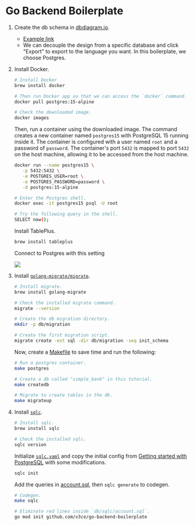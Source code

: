 # Go Backend Boilerplate

1. Create the db schema in [dbdiagram.io](https://dbdiagram.io/home).

   - [Example link](https://dbdiagram.io/d/63fd5c3f296d97641d842b75)
   - We can decouple the design from a specific database and click "Export" to
     export to the language you want. In this boilerplate, we choose Postgres.

1. Install Docker.

   ```bash
   # Install Docker
   brew install docker

   # Then run Docker app so that we can access the `docker` command.
   docker pull postgres:15-alpine

   # Check the downloaded image.
   docker images
   ```

   Then, run a container using the downloaded image. The command creates a new
   container named `postgres15` with PostgreSQL 15 running inside it. The
   container is configured with a user named `root` and a password of
   `password`. The container's port `5432` is mapped to port `5432` on the host
   machine, allowing it to be accessed from the host machine.

   ```bash
   docker run --name postgres15 \
      -p 5432:5432 \
      -e POSTGRES_USER=root \
      -e POSTGRES_PASSWORD=password \
      -d postgres:15-alpine
   ```

   ```bash
   # Enter the Postgres shell.
   docker exec -it postgres15 psql -U root

   # Try the following query in the shell.
   SELECT now();
   ```

   Install TablePlus.

   ```bash
   brew install tableplus
   ```

   Connect to Postgres with this setting

   ![](https://i.imgur.com/jgHY7h3.png)

1. Install
   [`golang-migrate/migrate`](https://github.com/golang-migrate/migrate).

   ```bash
   # Install migrate.
   brew install golang-migrate

   # Check the installed migrate command.
   migrate --version

   # Create the db migration directory.
   mkdir -p db/migration

   # Create the first migration script.
   migrate create -ext sql -dir db/migration -seq init_schema
   ```

   Now, create a [Makefile](./Makefile) to save time and run the following:

   ```bash
   # Run a postgres container.
   make postgres

   # Create a db called "simple_bank" in this tutorial.
   make createdb

   # Migrate to create tables in the db.
   make migrateup
   ```

1. Install [`sqlc`](https://github.com/kyleconroy/sqlc).

   ```bash
   # Install sqlc.
   brew install sqlc

   # Check the installed sqlc.
   sqlc version
   ```

   Initialize [`sqlc.yaml`](./sqlc.yaml) and copy the initial config from
   [Getting started with PostgreSQL](https://docs.sqlc.dev/en/stable/tutorials/getting-started-postgresql.html#getting-started-with-postgresql)
   with some modifications.

   ```bash
   sqlc init
   ```

   Add the queries in [account.sql](./db/query/account.sql), then
   `sqlc generate` to codegen.

   ```bash
   # Codegen.
   make sqlc

   # Eliminate red lines inside `db/sqlc/account.sql`.
   go mod init github.com/v3ce/go-backend-boilerplate
   ```
